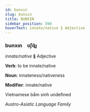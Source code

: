 ```yaml
---
id: bunxın
slug: bunxın
title: BUNXIN
sidebar_position: 598
hoverText: innate/native § Adjective
---
```


### bunxın&emsp;<span kind="abugida">ʋ̃ʃɋ̃ȷ</span>

*innate/native* **§** Adjective

**Verb**: to be innate/native

**Noun**: innateness/nativeness

**Modifier**: innate/native

Vietnamese bẩm sinh undefined

*Austro-Asiatic Language Family*